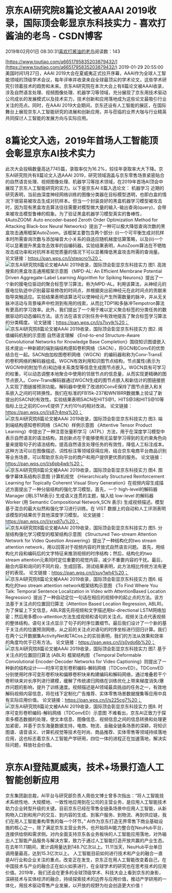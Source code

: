 
# 京东AI研究院8篇论文被AAAI 2019收录，国际顶会彰显京东科技实力 - 喜欢打酱油的老鸟 - CSDN博客


2019年02月01日 08:30:31[喜欢打酱油的老鸟](https://me.csdn.net/weixin_42137700)阅读数：143


[https://www.toutiao.com/a6651795835203879432/](https://www.toutiao.com/a6651795835203879432/)
2019-01-29 20:55:00
美国时间1月27日，AAAI 2019大会在夏威夷正式拉开序幕，AAAI作为全球人工智能领域的顶级学术会议，每年评审并收录来自全球最顶尖的学术论文，这些学术研究引领着技术的趋势和未来。京东AI研究院在本次大会上有8篇论文被AAAI收录，涉及自然语言处理、视频图像处理、机器学习等领域，充分展现了京东用技术驱动公司成长的发展模式以及技术实力，技术创新和应用落地成为这些论文最吸引行业关注的亮点。同时，在AAAI 2019大会期间，京东还设有人工智能的展区，在国际舞台上展现京东人工智能研究的进展和创新应用，并与莅临的业界大咖与行业精英共同探讨人工智能的发展方向与实际应用。
# 8篇论文入选，2019年首场人工智能顶会彰显京东AI技术实力
此次大会投稿数量高达7745篇，录取率仅为16.2%，较往年录取率大大下降。京东AI研究院共有8篇论文入选AAAI 2019，研究领域涵盖与京东零售场景紧密贴合的自然语言处理、视频图像处理、机器学习等技术领域，在2019年首场AI顶会中展现了京东人工智能研究的实力。以下是京东AI 8篇入选论文：
机器学习
近期的研究表明，当前由深度神经网络训练的图像分类器在目标模型透明，也即白盒的情况下很容易被攻击生成对抗样本。但当一个封装良好的黑盒机器学习模型被攻击时，因为现有黑盒攻击算法往往需要对模型做大量的输入-输出查询(query)，会带来被攻击模型鲁棒的假象。为了验证黑盒机器学习模型真实的鲁棒性，《AutoZOOM: Auto encoder-based Zeroth Order Optimization Method for Attacking Black-box Neural Networks》提出了一种可以极大降低查询次数的黑盒攻击通用框架AutoZoom。该框架主要包含两个部分: (i)一个可平衡生成对抗样本时所需查询次数与添加噪音大小关系的自适应随机梯度估算策略，以及(ii)一个可以显著提升黑盒攻击效率的自编码器。实验结果表明，AutoZoom算法在不牺牲攻击成功率和对抗样本视觉质量的情况下可以显著降低黑盒攻击所需的查询量。
论文链接：https://pan.wps.cn/l/steqcro%20；
![京东AI研究院8篇论文被AAAI 2019收录，国际顶会彰显京东科技实力](http://p9.pstatp.com/large/pgc-image/e3e6d53f87a44e738bb644b592eab76d)
图1. 高效搜索的黑盒攻击通用框架示意图
《MPD-AL: An Efficient Membrane Potential Driven Aggregate-Label Learning Algorithm for Spiking Neurons》提出了一个新的膜电位驱动的聚合标签学习算法，称为MPD-AL。利用该算法，从神经元的膜电位轨迹中识别最容易修改的时间点，并根据突出前神经元在此时间点的贡献来指导突触适应。实验结果表明该算法可以使神经元产生所需数量的脉冲，并从无关脉冲活动与背景噪声中检测到有用的线索，从而比TDP1和多脉冲Tempotron算法有更高的学习效率。此外，我们提出了一个用于难以定义聚合标签的分类任务的数据驱动的动态编码方法。该方法在语言识别任务中有效地提高了聚合标签学习算法的分类精度。
论文链接：https://pan.wps.cn/l/s7ivylk%20；
![京东AI研究院8篇论文被AAAI 2019收录，国际顶会彰显京东科技实力](http://p3.pstatp.com/large/pgc-image/866545b440ac4f3c8ca614ff0ea9bcf8)
图2. 阈值编码机制的示意图
自然语言理解
《End-to-end Structure-Aware Convolutional Networks for Knowledge Base Completion》围绕知识图谱嵌入技术提出一种新颖的端到端结构感知卷积网络（SACN），将GCN和ConvE的优势结合在一起。SACN由加权图卷积网络（WGCN）的编码器和称为Conv-TransE的卷积网络的解码器组成。WGCN有效利用知识图节点结构，节点属性(表示为WGCN中的附加节点)和边缘关系类型等信息生成图节点嵌入。WGCN具有可学习的权重，可以动态调整本地聚合中使用的邻居节点的信息量，从而实现更精确的图节点嵌入。Conv-Trans解码器通过WGCN生成的图节点嵌入和新估计的图链接嵌入实现了图链接预测功能。解码器中使用了改进的ConvE保持了图节点嵌入和关系嵌入之间的可转换性。我们在标准的FB15k-237和WN18RR数据集上验证了新提出的SACN的有效性。实验结果表明SACN在HITS@1，HITS@3和HITS@10等指标上比之前的ConvE提供了大约10％的相对改进。
论文链接：https://pan.wps.cn/l/s87r4mq%20；
![京东AI研究院8篇论文被AAAI 2019收录，国际顶会彰显京东科技实力](http://p1.pstatp.com/large/pgc-image/80471b51f6bf49b8b9287810686590d8)
图3. 端到端结构感知卷积网络（SACN）样例示意图
《Attentive Tensor Product Learning》中提出了一种注意张量积学习（ATPL）方法，用于在深度学习模型中表示自然语言的语法结构，其创新点在于能够使用无监督学习得到的无约束角色向量来提取句子的语法结构，提高自然语言处理任务的有效性，降低人工标注成本。这种方法可以在图像描述、词性标注等领域获得应用，结合京东电商平台商品识别等业务场景，可以帮助京东向平台的商户和用户提供更优质的服务。
论文链接：https://pan.wps.cn/l/s6pb4wb%20；
![京东AI研究院8篇论文被AAAI 2019收录，国际顶会彰显京东科技实力](http://p3.pstatp.com/large/pgc-image/9573dfe7310a4f1abb6ccd73f3a9bd04)
图4. 图像字幕体系结构示意图
计算机视觉
《Hierarchically Structured Reinforcement Learning for Topically Coherent Visual Story Generation》在视频内容生成描述方面提出了一种分层结构的强化学习模型。首先，一个 high-level的解码器 Manager (用LSTM表示) 生成语义连贯的主题，输入给 low-level 的解码器 Worker (用 Semantic Compositional Network,SCN 表示) 生成视频描述。模型基于混合的最大似然和强化学习进行训练。在 VIST 数据上的自动和人工评测表明该模型的结果优于其他深度学习模型。
论文链接：https://pan.wps.cn/l/srxdl7u%20；
![京东AI研究院8篇论文被AAAI 2019收录，国际顶会彰显京东科技实力](http://p3.pstatp.com/large/pgc-image/1fbfa8ef4a8e478d82393eafc352af0d)
图5. 分层结构强化学习模型的框架结构示意图
《Structured Two-stream Attention Network for Video Question Answering》提出了一种结构化的two stream attention network，用以回答对于视频内容的开放式自然语言问题。 首先，用结构化片段和编码后的文字特征来推测视频的时序结构；然后，结构化的two stream attention元素同时定位重要的视觉内容，减少不重要内容的干扰。最后，融合内容和询问的不同片段，生成回答。测试结果表明，此方法相比传统方法有更好的表现。
论文链接：https://pan.wps.cn/l/suy1wh4%20；
![京东AI研究院8篇论文被AAAI 2019收录，国际顶会彰显京东科技实力](http://p3.pstatp.com/large/pgc-image/6e25d9df16be452ea989fa65e3de7afd)
图6. 结构化的two stream attention network框架结构示意图
《To Find Where You Talk: Temporal Sentence Localization in Video with AttentionBased Location Regression》提出了一种自动定位一句话在相应的视频中的起止点的方法。该方法基于关注点的位置回归算法（Attention Based Location Regression, ABLR)。为了保留上下文信息，ABLR首先将视频和文字描述用bi-directional LSTM网络加密；然后用多模co-attention方法生成视频和语句的关注点。视频关注点代表视频的整体结构，语句关注点显示了句子的时序位置细节。最后我们设计了一个新的基于关注点的位置预测网络，从之前的关注点对语句的时序坐标进行回归计算。我们在两个公开数据集ActivityNet和TACos上的实验表明，我们的方法从效果和效率的角度均优于已有方法。
论文链接：https://pan.wps.cn/l/s0ydo6b%20；
![京东AI研究院8篇论文被AAAI 2019收录，国际顶会彰显京东科技实力](http://p1.pstatp.com/large/pgc-image/b6b22a1ce8644393a223ab25c9cc8366)
图7. 基于关注点的位置回归算法 (ABLR) 框架结构图
《Temporal Deformable Convolutional Encoder-Decoder Networks for Video Captioning》则提出了一种新的结构设计——时序可变形卷积编码-解码网络（TDConvED）。TDConvED分别使用时序可变形卷积块和偏移卷积块来构建编码和解码网络，通过堆叠若干个卷积块来对长序列进行建模，缓解了传统递归网络在训练优化上带来梯度消失/爆炸问题的影响，提升了训练速度。视频描述是AI领域最具挑战的任务之一，有效地解码视频内容信息，将在线下定制化广告推荐、实体零售场景数据搜集等应用中具有实际应用价值。
论文链接：https://pan.wps.cn/l/s225cg7%20；
![京东AI研究院8篇论文被AAAI 2019收录，国际顶会彰显京东科技实力](http://p1.pstatp.com/large/pgc-image/c67897275d6f4ca28a8ca1e4acf813d8)
图8. 时序可变形卷积编码-解码网络（TDConvED）示意图
不难看出，京东AI正致力于探索多模态数据的处理，使文本信息、图像信息、视频信息之间的信息转换和处理更加紧密，并基于京东海量数据支持，电商、物流、金融全链条场景的深耕，将知识图谱、语音语义、计算机视觉等技术在时尚、商品推荐、实体零售等领域持续落地应用，这也标志着京东人工智能产学研用，四位一体的进程正在加速落地，解决实际问题，释放社会价值。
# 京东AI登陆夏威夷，技术+场景打造人工智能创新应用
京东集团副总裁，AI平台与研究部负责人周伯文博士曾多次指出：“将人工智能技术系统性地、大规模地、一致性地应用到在公司的主营业务，是应用人工智能技术助力企业转型升级的关键。目前京东已经在零售全链条场景中应用人工智能，从新购物入口到和用户的交互、到内容的生成、到客户服务、到物流、再到供应链，我们在用人工智能重构零售的每一个环节。”
AI作为京东打造无界零售下商业基础设施的核心之一，除了满足京东主营业务外，也开始将AI能力整合在NeuHub平台，连接供给侧和需求侧。对内全面支持京东各业务板块的人工智能应用落地，对外输出人工智能产品服务与解决方案，致力于通过人工智能打造开放共赢的产业生态。在去年11.11期间，累计调用量达到148.7亿次以上。11.11当天，NeuHub平台单日调用量最高，达到15.3亿次以上。
人工智能目前如何进行技术和产业的融合一直是AI行业和企业关注的重点。改变正在发生，京东正在用人工智能改变着自己，在中国技术与产业的融合正在如火如荼进行，在全球学术的研究也在思考技术的应用价值。2019年，我们还会在更多的全球顶级学术、科技大会上看到京东的身影，深耕技术与实体经济的融合，持续探索技术的边界与应用价值，推动产学研用的一体化，用技术驱动零售产业发展，以开放的视野为社会创造更大价值！

